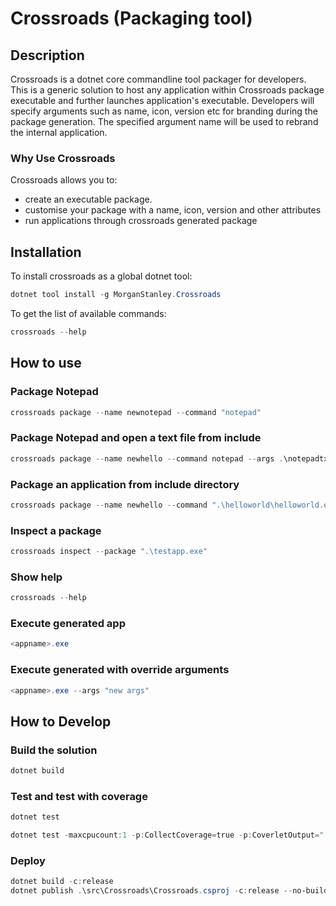 # Crossroads (Packaging tool)

## Description

Crossroads is a dotnet core commandline tool packager for developers. This is a generic solution to host any application within Crossroads package executable and further launches application's executable. Developers will specify arguments such as name, icon, version etc for branding during the package generation. The specified argument name will be used to rebrand the internal application.

### Why Use Crossroads

Crossroads allows you to:

- create an executable package.
- customise your package with a name, icon, version and other attributes
- run applications through crossroads generated package

## Installation

To install crossroads as a global dotnet tool:

```powershell
dotnet tool install -g MorganStanley.Crossroads
```
To get the list of available commands:

```powershell
crossroads --help
```

## How to use

### Package Notepad

```powershell
crossroads package --name newnotepad --command "notepad"
```

### Package Notepad and open a text file from include

```powershell
crossroads package --name newhello --command notepad --args .\notepadtxt\abc.txt --location .\output --icon .\testicon.ico --version "2.2.2" --include ".\notepadtxt"
```

### Package an application from include directory

```powershell
crossroads package --name newhello --command ".\helloworld\helloworld.exe" --location .\output --icon .\testcion.ico --version "3.0.1" --include ".\helloworld"
```

### Inspect a package

```powershell
crossroads inspect --package ".\testapp.exe"
```

### Show help

```powershell
crossroads --help
```

### Execute generated app

```powershell
<appname>.exe
```

### Execute generated with override arguments

```powershell
<appname>.exe --args "new args"
```

## How to Develop

### Build the solution

```powershell
dotnet build
```

### Test and test with coverage

```powershell
dotnet test
```

```powershell
dotnet test -maxcpucount:1 -p:CollectCoverage=true -p:CoverletOutput="..\TestResults\" -p:MergeWith="..\TestResults\coverage.json"
```

### Deploy

```powershell
dotnet build -c:release
dotnet publish .\src\Crossroads\Crossroads.csproj -c:release --no-build
```
